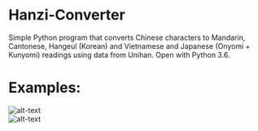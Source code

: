 # Hanzi-Converter
Simple Python program that converts Chinese characters to Mandarin, Cantonese, Hangeul (Korean) and Vietnamese and Japanese (Onyomi + Kunyomi) readings using data from Unihan. Open with Python 3.6.

# Examples:
![alt-text](https://github.com/kevinwleung/Hanzi-Converter/blob/master/Images/example1.gif)
<br>
![alt-text](https://github.com/kevinwleung/Hanzi-Converter/blob/master/Images/example2.gif)
